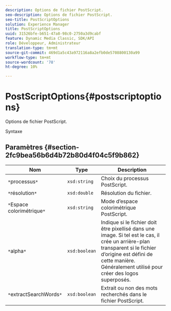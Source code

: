 ```yaml
---
description: Options de fichier PostScript.
seo-description: Options de fichier PostScript.
seo-title: PostScriptOptions
solution: Experience Manager
title: PostScriptOptions
uuid: 31526bfe-b651-47a8-98c0-2750a3d9cabf
feature: Dynamic Media Classic, SDK/API
role: Développeur, Administrateur
translation-type: tm+mt
source-git-commit: 469d1a5c43a972116a8a2efb0de5708800130a99
workflow-type: tm+mt
source-wordcount: '78'
ht-degree: 10%

---
```



# PostScriptOptions{#postscriptoptions}

Options de fichier PostScript.

Syntaxe

## Paramètres {#section-2fc9bea56b6d4b72b80d4f04c5f9b862}

| Nom | Type | Description |
|---|---|---|
| `*`processus`*` | `xsd:string` | Choix du processus PostScript. |
| `*`résolution`*` | `xsd:double` | Résolution du fichier. |
| `*`Espace colorimétrique`*` | `xsd:string` | Mode d’espace colorimétrique PostScript. |
| `*`alpha`*` | `xsd:boolean` | Indique si le fichier doit être pixellisé dans une image. Si tel est le cas, il crée un arrière-plan transparent si le fichier d’origine est défini de cette manière. Généralement utilisé pour créer des logos superposés. |
| `*`extractSearchWords`*` | `xsd:boolean` | Extrait ou non des mots recherchés dans le fichier PostScript. |

